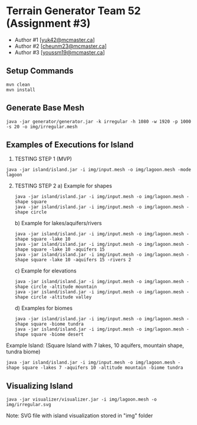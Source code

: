 # Terrain Generator Team 52 (Assignment #3)

  - Author #1 [yuk42@mcmaster.ca]
  - Author #2 [cheunm23@mcmaster.ca]
  - Author #3 [youssm19@mcmaster.ca]

## Setup Commands
```
mvn clean
mvn install
```
## Generate Base Mesh
```
java -jar generator/generator.jar -k irregular -h 1080 -w 1920 -p 1000 -s 20 -o img/irregular.mesh
```
## Examples of Executions for Island
1. TESTING STEP 1 (MVP)
```
java -jar island/island.jar -i img/input.mesh -o img/lagoon.mesh -mode lagoon
```

2. TESTING STEP 2
   a) Example for shapes
   ```
   java -jar island/island.jar -i img/input.mesh -o img/lagoon.mesh -shape square
   java -jar island/island.jar -i img/input.mesh -o img/lagoon.mesh -shape circle
   ```
   
   b) Example for lakes/aquifers/rivers
   ```
   java -jar island/island.jar -i img/input.mesh -o img/lagoon.mesh -shape square -lake 10
   java -jar island/island.jar -i img/input.mesh -o img/lagoon.mesh -shape square -lake 10 -aquifers 15
   java -jar island/island.jar -i img/input.mesh -o img/lagoon.mesh -shape square -lake 10 -aquifers 15 -rivers 2
   ```
   
   c) Example for elevations
   ```
   java -jar island/island.jar -i img/input.mesh -o img/lagoon.mesh -shape circle -altitude mountain
   java -jar island/island.jar -i img/input.mesh -o img/lagoon.mesh -shape circle -altitude valley
   ```
   
   d) Examples for biomes
   ```
   java -jar island/island.jar -i img/input.mesh -o img/lagoon.mesh -shape square -biome tundra
   java -jar island/island.jar -i img/input.mesh -o img/lagoon.mesh -shape square -biome desert
   ```

Example Island: (Square Island with 7 lakes, 10 aquifers, mountain shape, tundra biome)
```
java -jar island/island.jar -i img/input.mesh -o img/lagoon.mesh -shape square -lakes 7 -aquifers 10 -altitude mountain -biome tundra
```

## Visualizing Island
```
java -jar visualizer/visualizer.jar -i img/lagoon.mesh -o img/irregular.svg
```

Note: SVG file with island visualization stored in "img" folder
   
